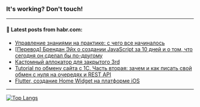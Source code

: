 ### It's working? Don't touch!

---
<!--
#### 🛠️ Technical stack:

![C++](https://img.shields.io/badge/C++-informational?logo=c%2B%2B&style=flat&logoColor=white&color=9C033A)
![Java](https://img.shields.io/badge/Java-informational?logo=java&style=flat&logoColor=white&color=007396)
![Kotlin](https://img.shields.io/badge/Kotlin-informational?logo=Kotlin&style=flat&logoColor=white&color=0095D5)
![JS](https://img.shields.io/badge/JS-informational?logo=javaScript&style=flat&logoColor=black&color=F7Df1E) <br>
![HTML5](https://img.shields.io/badge/HTML5-informational?logo=html5&style=flat&logoColor=white&color=E34F26)
![CSS3](https://img.shields.io/badge/CSS3-informational?logo=css3&style=flat&logoColor=white&color=157286)
![Sass](https://img.shields.io/badge/Saas-informational?logo=sass&style=flat&logoColor=white&color=hotpink)
![PHP](https://img.shields.io/badge/PHP-informational?logo=php&style=flat&logoColor=white&color=777BB4) <br>
![WebPAck](https://img.shields.io/badge/WebPack-informational?logo=webPack&style=flat&logoColor=white&color=FF6F00)
![Bootstrap](https://img.shields.io/badge/Bootstrap-informational?logo=Bootstrap&style=flat&logoColor=white&color=7952B3)
![MySQL](https://img.shields.io/badge/MySQL-informational?logo=MySQL&style=flat&logoColor=white&color=00f) <br>
![NodeJS](https://img.shields.io/badge/NodeJS-informational?logo=node.js&style=flat&logoColor=white&color=43853D)
![Spring](https://img.shields.io/badge/Spring-informational?logo=Spring&style=flat&logoColor=white&color=0A9EDC)
![Angular](https://img.shields.io/badge/Vue-informational?logo=vue.js&style=flat&logoColor=white&color=red)
![Git](https://img.shields.io/badge/Git-informational?logo=git&style=flat&logoColor=white&color=darkorange)

___
-->

#### 💬 Latest posts from habr.com:

<!-- BLOG-POST-LIST:START -->
- [Управление знаниями на практике: с чего все начиналось](https://habr.com/ru/post/703940/?utm_source=habrahabr&utm_medium=rss&utm_campaign=703940)
- [[Перевод] Брендан Эйх о создании JavaScript за 10 дней и о том, что сегодня он сделал бы по-другому](https://habr.com/ru/post/703398/?utm_source=habrahabr&utm_medium=rss&utm_campaign=703398)
- [Кастомный аллокатор для закрытого 3rd](https://habr.com/ru/post/703906/?utm_source=habrahabr&utm_medium=rss&utm_campaign=703906)
- [Tutorial по обмену сайта с 1С. Часть вторая: зачем и как писать свой обмен с нуля на очередях и REST API](https://habr.com/ru/post/703874/?utm_source=habrahabr&utm_medium=rss&utm_campaign=703874)
- [Flutter, создание Home Widget на платформе iOS](https://habr.com/ru/post/703632/?utm_source=habrahabr&utm_medium=rss&utm_campaign=703632)
<!-- BLOG-POST-LIST:END -->

---

[![Top Langs](https://github-readme-stats.vercel.app/api/top-langs/?username=zloylis&layout=compact&hide_border=true&theme=dracula)](https://github.com/zloylis)
